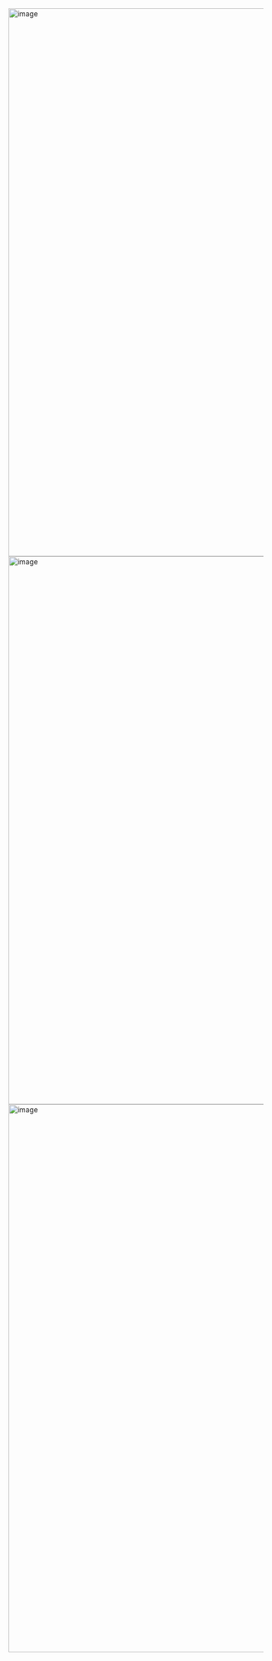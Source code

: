 <img width="1920" height="1080" alt="image" src="https://github.com/user-attachments/assets/35ffa862-304a-42e2-94cd-ef628ffeb2b6" />
<img width="1920" height="1080" alt="image" src="https://github.com/user-attachments/assets/376e3f34-8126-4198-84d6-c922eae23d7a" />
<img width="1920" height="1080" alt="image" src="https://github.com/user-attachments/assets/affc583f-39dc-46b2-9ef3-2e390642b877" />
